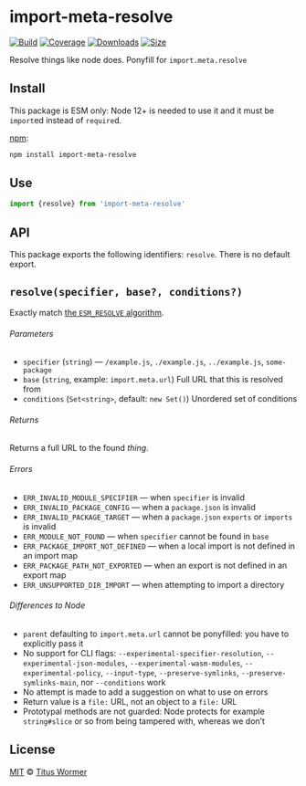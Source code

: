 # import-meta-resolve

[![Build][build-badge]][build]
[![Coverage][coverage-badge]][coverage]
[![Downloads][downloads-badge]][downloads]
[![Size][size-badge]][size]

Resolve things like node does.
Ponyfill for `import.meta.resolve`

## Install

This package is ESM only: Node 12+ is needed to use it and it must be `import`ed
instead of `require`d.

[npm][]:

```sh
npm install import-meta-resolve
```

## Use

```js
import {resolve} from 'import-meta-resolve'
```

## API

This package exports the following identifiers: `resolve`.
There is no default export.

## `resolve(specifier, base?, conditions?)`

Exactly match [the `ESM_RESOLVE` algorithm][algo].

###### Parameters

*   `specifier` (`string`)
    — `/example.js`, `./example.js`, `../example.js`, `some-package`
*   `base` (`string`, example: `import.meta.url`)
    Full URL that this is resolved from
*   `conditions` (`Set<string>`, default: `new Set()`)
    Unordered set of conditions

###### Returns

Returns a full URL to the found *thing*.

###### Errors

*   `ERR_INVALID_MODULE_SPECIFIER`
    — when `specifier` is invalid
*   `ERR_INVALID_PACKAGE_CONFIG`
    — when a `package.json` is invalid
*   `ERR_INVALID_PACKAGE_TARGET`
    — when a `package.json` `exports` or `imports` is invalid
*   `ERR_MODULE_NOT_FOUND`
    — when `specifier` cannot be found in `base`
*   `ERR_PACKAGE_IMPORT_NOT_DEFINED`
    — when a local import is not defined in an import map
*   `ERR_PACKAGE_PATH_NOT_EXPORTED`
    — when an export is not defined in an export map
*   `ERR_UNSUPPORTED_DIR_IMPORT`
    — when attempting to import a directory

###### Differences to Node

*   `parent` defaulting to `import.meta.url` cannot be ponyfilled: you have to
    explicitly pass it
*   No support for CLI flags: `--experimental-specifier-resolution`,
    `--experimental-json-modules`, `--experimental-wasm-modules`,
    `--experimental-policy`, `--input-type`, `--preserve-symlinks`,
    `--preserve-symlinks-main`, nor `--conditions` work
*   No attempt is made to add a suggestion on what to use on errors
*   Return value is a `file:` URL, not an object to a `file:` URL
*   Prototypal methods are not guarded: Node protects for example `string#slice`
    or so from being tampered with, whereas we don’t

## License

[MIT][license] © [Titus Wormer][author]

<!-- Definitions -->

[build-badge]: https://github.com/wooorm/import-meta-resolve/workflows/main/badge.svg

[build]: https://github.com/wooorm/import-meta-resolve/actions

[coverage-badge]: https://img.shields.io/codecov/c/github/wooorm/import-meta-resolve.svg

[coverage]: https://codecov.io/github/wooorm/import-meta-resolve

[downloads-badge]: https://img.shields.io/npm/dm/import-meta-resolve.svg

[downloads]: https://www.npmjs.com/package/import-meta-resolve

[size-badge]: https://img.shields.io/bundlephobia/minzip/import-meta-resolve.svg

[size]: https://bundlephobia.com/result?p=import-meta-resolve

[npm]: https://docs.npmjs.com/cli/install

[license]: license

[author]: https://wooorm.com

[algo]: https://nodejs.org/dist/latest-v14.x/docs/api/esm.html#esm_resolver_algorithm
